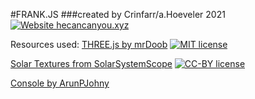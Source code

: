 #FRANK.JS
###created by Crinfarr/a.Hoeveler 2021
[![Website hecancanyou.xyz](https://img.shields.io/website-up-down-green-red/http/hecancanyou.xyz.svg)](http://hecancanyou.xyz/frank.js/)


Resources used:
[THREE.js by mrDoob](https://threejs.org/)
[![MIT license](https://img.shields.io/badge/License-MIT-blue.svg)](https://lbesson.mit-license.org/)

[Solar Textures from SolarSystemScope](https://www.solarsystemscope.com/textures/)
[![CC-BY license](https://img.shields.io/badge/License-CC--BY-blue.svg)](https://creativecommons.org/licenses/by-nd/4.0)

[Console by ArunPJohny](http://jsfiddle.net/arunpjohny/mGDet/)